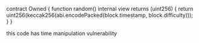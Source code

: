 contract Owned {
    function random() internal view returns (uint256) {
        return uint256(keccak256(abi.encodePacked(block.timestamp, block.difficulty)));
    }
}

 this code has time manipulation vulnerability